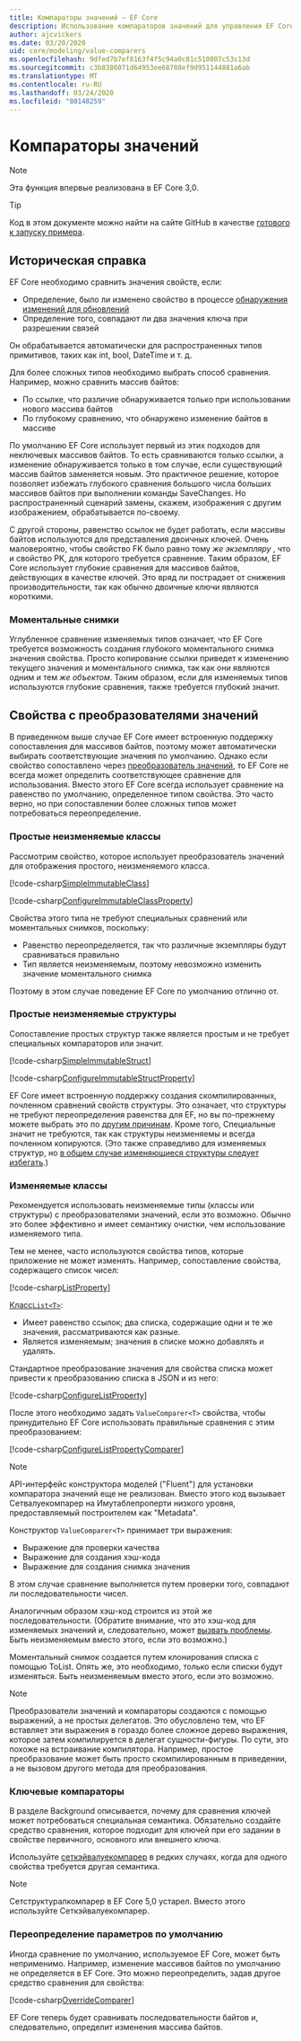 ```yaml
---
title: Компараторы значений — EF Core
description: Использование компараторов значений для управления EF Core сравнения значений свойств
author: ajcvickers
ms.date: 03/20/2020
uid: core/modeling/value-comparers
ms.openlocfilehash: 9dfed7b7ef8163f4f5c94a0c81c510807c53c13d
ms.sourcegitcommit: c3b8386071d64953ee68788ef9d951144881a6ab
ms.translationtype: MT
ms.contentlocale: ru-RU
ms.lasthandoff: 03/24/2020
ms.locfileid: "80148259"
---
```

# <a name="value-comparers"></a>Компараторы значений

> [!NOTE]  
> Эта функция впервые реализована в EF Core 3,0.

> [!TIP]  
> Код в этом документе можно найти на сайте GitHub в качестве [готового к запуску примера](https://github.com/dotnet/EntityFramework.Docs/tree/master/samples/core/Modeling/ValueConversions/).

## <a name="background"></a>Историческая справка

EF Core необходимо сравнить значения свойств, если:

* Определение, было ли изменено свойство в процессе [обнаружения изменений для обновлений](xref:core/saving/basic)
* Определение того, совпадают ли два значения ключа при разрешении связей 

Он обрабатывается автоматически для распространенных типов примитивов, таких как int, bool, DateTime и т. д.

Для более сложных типов необходимо выбрать способ сравнения.
Например, можно сравнить массив байтов:

* По ссылке, что различие обнаруживается только при использовании нового массива байтов
* По глубокому сравнению, что обнаружено изменение байтов в массиве

По умолчанию EF Core использует первый из этих подходов для неключевых массивов байтов.
То есть сравниваются только ссылки, а изменение обнаруживается только в том случае, если существующий массив байтов заменяется новым.
Это практичное решение, которое позволяет избежать глубокого сравнения большого числа больших массивов байтов при выполнении команды SaveChanges.
Но распространенный сценарий замены, скажем, изображения с другим изображением, обрабатывается по-своему.

С другой стороны, равенство ссылок не будет работать, если массивы байтов используются для представления двоичных ключей.
Очень маловероятно, чтобы свойство FK было равно тому _же экземпляру_ , что и свойство PK, для которого требуется сравнение.
Таким образом, EF Core использует глубокие сравнения для массивов байтов, действующих в качестве ключей.
Это вряд ли пострадает от снижения производительности, так как обычно двоичные ключи являются короткими.

### <a name="snapshots"></a>Моментальные снимки

Углубленное сравнение изменяемых типов означает, что EF Core требуется возможность создания глубокого моментального снимка значения свойства.
Просто копирование ссылки приведет к изменению текущего значения и моментального снимка, так как они являются одним и тем _же объектом_.
Таким образом, если для изменяемых типов используются глубокие сравнения, также требуется глубокий значит.

## <a name="properties-with-value-converters"></a>Свойства с преобразователями значений

В приведенном выше случае EF Core имеет встроенную поддержку сопоставления для массивов байтов, поэтому может автоматически выбирать соответствующие значения по умолчанию.
Однако если свойство сопоставлено через [преобразователь значений](xref:core/modeling/value-conversions), то EF Core не всегда может определить соответствующее сравнение для использования.
Вместо этого EF Core всегда использует сравнение на равенство по умолчанию, определенное типом свойства.
Это часто верно, но при сопоставлении более сложных типов может потребоваться переопределение.

### <a name="simple-immutable-classes"></a>Простые неизменяемые классы

Рассмотрим свойство, которое использует преобразователь значений для отображения простого, неизменяемого класса.

[!code-csharp[SimpleImmutableClass](../../../samples/core/Modeling/ValueConversions/MappingImmutableClassProperty.cs?name=SimpleImmutableClass)]

[!code-csharp[ConfigureImmutableClassProperty](../../../samples/core/Modeling/ValueConversions/MappingImmutableClassProperty.cs?name=ConfigureImmutableClassProperty)]

Свойства этого типа не требуют специальных сравнений или моментальных снимков, поскольку:
* Равенство переопределяется, так что различные экземпляры будут сравниваться правильно
* Тип является неизменяемым, поэтому невозможно изменить значение моментального снимка

Поэтому в этом случае поведение EF Core по умолчанию отлично от.

### <a name="simple-immutable-structs"></a>Простые неизменяемые структуры

Сопоставление простых структур также является простым и не требует специальных компараторов или значит.

[!code-csharp[SimpleImmutableStruct](../../../samples/core/Modeling/ValueConversions/MappingImmutableStructProperty.cs?name=SimpleImmutableStruct)]

[!code-csharp[ConfigureImmutableStructProperty](../../../samples/core/Modeling/ValueConversions/MappingImmutableStructProperty.cs?name=ConfigureImmutableStructProperty)]

EF Core имеет встроенную поддержку создания скомпилированных, почленном сравнений свойств структуры.
Это означает, что структуры не требуют переопределения равенства для EF, но вы по-прежнему можете выбрать это по [другим причинам](/dotnet/csharp/programming-guide/statements-expressions-operators/how-to-define-value-equality-for-a-type).
Кроме того, Специальные значит не требуются, так как структуры неизменяемы и всегда почленном копируются.
(Это также справедливо для изменяемых структур, но [в общем случае изменяющиеся структуры следует избегать](/dotnet/csharp/write-safe-efficient-code).)

### <a name="mutable-classes"></a>Изменяемые классы

Рекомендуется использовать неизменяемые типы (классы или структуры) с преобразователями значений, если это возможно.
Обычно это более эффективно и имеет семантику очистки, чем использование изменяемого типа.

Тем не менее, часто используются свойства типов, которые приложение не может изменять.
Например, сопоставление свойства, содержащего список чисел: 

[!code-csharp[ListProperty](../../../samples/core/Modeling/ValueConversions/MappingListProperty.cs?name=ListProperty)]

[Класс`List<T>`](/dotnet/api/system.collections.generic.list-1?view=netstandard-2.1):
* Имеет равенство ссылок; два списка, содержащие одни и те же значения, рассматриваются как разные.
* Является изменяемым; значения в списке можно добавлять и удалять.

Стандартное преобразование значения для свойства списка может привести к преобразованию списка в JSON и из него:

[!code-csharp[ConfigureListProperty](../../../samples/core/Modeling/ValueConversions/MappingListProperty.cs?name=ConfigureListProperty)]

После этого необходимо задать `ValueComparer<T>` свойства, чтобы принудительно EF Core использовать правильные сравнения с этим преобразованием:

[!code-csharp[ConfigureListPropertyComparer](../../../samples/core/Modeling/ValueConversions/MappingListProperty.cs?name=ConfigureListPropertyComparer)]

> [!NOTE]  
> API-интерфейс конструктора моделей ("Fluent") для установки компаратора значений еще не реализован.
> Вместо этого код вызывает Сетвалуекомпарер на Имутаблепроперти низкого уровня, предоставляемый построителем как "Metadata".

Конструктор `ValueComparer<T>` принимает три выражения:
* Выражение для проверки качества
* Выражение для создания хэш-кода
* Выражение для создания снимка значения  

В этом случае сравнение выполняется путем проверки того, совпадают ли последовательности чисел.

Аналогичным образом хэш-код строится из этой же последовательности.
(Обратите внимание, что это хэш-код для изменяемых значений и, следовательно, может [вызвать проблемы](https://ericlippert.com/2011/02/28/guidelines-and-rules-for-gethashcode/).
Быть неизменяемым вместо этого, если это возможно.)

Моментальный снимок создается путем клонирования списка с помощью ToList.
Опять же, это необходимо, только если списки будут изменяться.
Быть неизменяемым вместо этого, если это возможно. 

> [!NOTE]  
> Преобразователи значений и компараторы создаются с помощью выражений, а не простых делегатов.
> Это обусловлено тем, что EF вставляет эти выражения в гораздо более сложное дерево выражения, которое затем компилируется в делегат сущности-фигуры.
> По сути, это похоже на встраивание компилятора.
> Например, простое преобразование может быть просто скомпилированным в приведении, а не вызовом другого метода для преобразования.    

### <a name="key-comparers"></a>Ключевые компараторы

В разделе Background описывается, почему для сравнения ключей может потребоваться специальная семантика.
Обязательно создайте средство сравнения, которое подходит для ключей при его задании в свойстве первичного, основного или внешнего ключа.

Используйте [сеткэйвалуекомпарер](/dotnet/api/microsoft.entityframeworkcore.mutablepropertyextensions.setkeyvaluecomparer?view=efcore-3.1) в редких случаях, когда для одного свойства требуется другая семантика.

> [!NOTE]  
> Сетструктуралкомпарер в EF Core 5,0 устарел.
> Вместо этого используйте Сеткэйвалуекомпарер.

### <a name="overriding-defaults"></a>Переопределение параметров по умолчанию

Иногда сравнение по умолчанию, используемое EF Core, может быть неприменимо.
Например, изменение массивов байтов по умолчанию не определяется в EF Core.
Это можно переопределить, задав другое средство сравнения для свойства: 

[!code-csharp[OverrideComparer](../../../samples/core/Modeling/ValueConversions/OverridingByteArrayComparisons.cs?name=OverrideComparer)]

EF Core теперь будет сравнивать последовательности байтов и, следовательно, определит изменения массива байтов.
